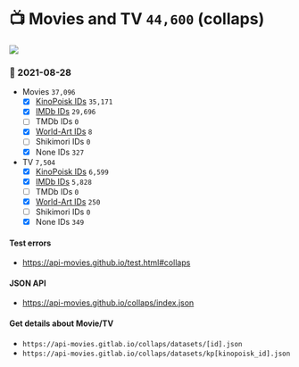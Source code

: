 # :tv: Movies and TV `44,600` (collaps)

<a href="https://API-Movies.github.io"><img src="https://API-Movies.github.io/banner.png?cache"></a>

### :date: 2021-08-28
- Movies `37,096`
  - [x] <a href="https://API-Movies.github.io/collaps/movie_kinopoisk_ids.json">KinoPoisk IDs</a> `35,171`
  - [x] <a href="https://API-Movies.github.io/collaps/movie_imdb_ids.json">IMDb IDs</a> `29,696`
  - [ ] TMDb IDs `0`
  - [x] <a href="https://API-Movies.github.io/collaps/movie_world_art_ids.json">World-Art IDs</a> `8`
  - [ ] Shikimori IDs `0`
  - [x] None IDs `327`
- TV `7,504`
  - [x] <a href="https://API-Movies.github.io/collaps/tv_kinopoisk_ids.json">KinoPoisk IDs</a> `6,599`
  - [x] <a href="https://API-Movies.github.io/collaps/tv_imdb_ids.json">IMDb IDs</a> `5,828`
  - [ ] TMDb IDs `0`
  - [x] <a href="https://API-Movies.github.io/collaps/tv_world_art_ids.json">World-Art IDs</a> `250`
  - [ ] Shikimori IDs `0`
  - [x] None IDs `349`
#### Test errors
- <a href='https://api-movies.github.io/test.html#collaps'>https://api-movies.github.io/test.html#collaps</a>
#### JSON API
- <a href='https://api-movies.github.io/collaps/index.json'>https://api-movies.github.io/collaps/index.json</a>
#### Get details about Movie/TV
- `https://api-movies.gitlab.io/collaps/datasets/[id].json`
- `https://api-movies.gitlab.io/collaps/datasets/kp[kinopoisk_id].json`
